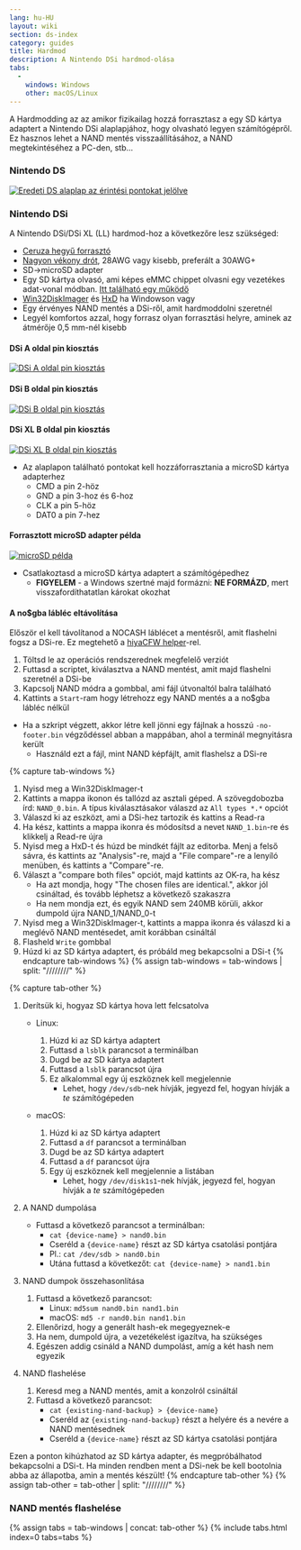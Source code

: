 ```yaml
---
lang: hu-HU
layout: wiki
section: ds-index
category: guides
title: Hardmod
description: A Nintendo DSi hardmod-olása
tabs:
  - 
    windows: Windows
    other: macOS/Linux
---
```


A Hardmodding az az amikor fizikailag hozzá forrasztasz a egy SD kártya adaptert a Nintendo DSi alaplapjához, hogy olvasható legyen számítógépről. Ez hasznos lehet a NAND mentés visszaállításához, a NAND megtekintéséhez a PC-den, stb...

### Nintendo DS
[![Eredeti DS alaplap az érintési pontokat jelölve](/assets/images/ds-hardmod/mobo_pinout.png)](/assets/images/ds-hardmod/mobo_pinout.png)

### Nintendo DSi

A Nintendo DSi/DSi XL (LL) hardmod-hoz a következőre lesz szükséged:
   - [Ceruza hegyű forrasztó](https://www.amazon.com/dp/B01N4571Q6)
   - [Nagyon vékony drót](https://www.amazon.com/dp/B01MXGNTA4), 28AWG vagy kisebb, preferált a 30AWG+
   - SD->microSD adapter
   - Egy SD kártya olvasó, ami képes eMMC chippet olvasni egy vezetékes adat-vonal módban. [Itt található egy működő](https://www.amazon.com/dp/B006T9B6R2)
   - [Win32DiskImager](https://sourceforge.net/projects/win32diskimager/) és [HxD](https://mh-nexus.de/en/downloads.php?product=HxD20) ha Windowson vagy
   - Egy érvényes NAND mentés a DSi-ről, amit hardmoddolni szeretnél
   - Legyél komfortos azzal, hogy forrasz olyan forrasztási helyre, aminek az átmérője 0,5 mm-nél kisebb

#### DSi A oldal pin kiosztás
[![DSi A oldal pin kiosztás](/assets/images/dsi-hardmod/side_a.jpg)](/assets/images/dsi-hardmod/side_a.jpg)
#### DSi B oldal pin kiosztás
[![DSi B oldal pin kiosztás](/assets/images/dsi-hardmod/side_b.png)](/assets/images/dsi-hardmod/side_b.png)
#### DSi XL B oldal pin kiosztás
[![DSi XL B oldal pin kiosztás](/assets/images/dsi-hardmod/dsi_xl_side_b.png)](/assets/images/dsi-hardmod/dsi_xl_side_b.png)

- Az alaplapon található pontokat kell hozzáforrasztania a microSD kártya adapterhez
   - CMD a pin 2-höz
   - GND a pin 3-hoz és 6-hoz
   - CLK a pin 5-höz
   - DAT0 a pin 7-hez

#### Forrasztott microSD adapter példa
[![microSD példa](/assets/images/dsi-hardmod/sd.jpg)](/assets/images/dsi-hardmod/sd.jpg)

- Csatlakoztasd a microSD kártya adaptert a számítógépedhez
   - **FIGYELEM** - a Windows szertné majd formázni: **NE FORMÁZD**, mert visszafordíthatatlan károkat okozhat

#### A no$gba lábléc eltávolítása
Először el kell távolítanod a NOCASH láblécet a mentésről, amit flashelni fogsz a DSi-re. Ez megtehető a [hiyaCFW helper](https://github.com/mondul/HiyaCFW-Helper/releases/latest)-rel.

1. Töltsd le az operációs rendszerednek megfelelő verziót
1. Futtasd a scriptet, kiválasztva a NAND mentést, amit majd flashelni szeretnél a DSi-be
1. Kapcsolj NAND módra a gombbal, ami fájl útvonaltól balra található
1. Kattints a `Start`-ram hogy létrehozz egy NAND mentés a a no$gba lábléc nélkül

- Ha a szkript végzett, akkor létre kell jönni egy fájlnak a hosszú `-no-footer.bin` végződéssel abban a mappában, ahol a terminál megnyitásra került
   - Használd ezt a fájl, mint NAND képfájlt, amit flashelsz a DSi-re

{% capture tab-windows %}
1. Nyisd meg a Win32DiskImager-t
1. Kattints a mappa ikonon és tallózd az asztali géped. A szövegdobozba írd: `NAND_0.bin`. A típus kiválasztásakor válaszd az `All types *.*` opciót
1. Válaszd ki az eszközt, ami a DSi-hez tartozik és kattins a Read-ra
1. Ha kész, kattints a mappa ikonra és módosítsd a nevet `NAND_1.bin`-re és klikkelj a Read-re újra
1. Nyisd meg a HxD-t és húzd be mindkét fájlt az editorba. Menj a felső sávra, és kattints az "Analysis"-re, majd a "File compare"-re a lenyíló menüben, és kattints a "Compare"-re.
1. Választ a "compare both files" opciót, majd kattints az OK-ra, ha kész
   - Ha azt mondja, hogy "The chosen files are identical.", akkor jól csináltad, és tovább léphetsz a következő szakaszra
   - Ha nem mondja ezt, és egyik NAND sem 240MB körüli, akkor dumpold újra NAND_1/NAND_0-t
1. Nyisd meg a Win32DiskImager-t, kattints a mappa ikonra és válaszd ki a meglévő NAND mentésedet, amit korábban csináltál
1. Flasheld `Write` gombbal
1. Húzd ki az SD kártya adaptert, és próbáld meg bekapcsolni a DSi-t
{% endcapture tab-windows %}
{% assign tab-windows = tab-windows | split: "////////" %}


{% capture tab-other %}
1. Derítsük ki, hogyaz SD kártya hova lett felcsatolva
   - Linux:
      1. Húzd ki az SD kártya adaptert
      1. Futtasd a `lsblk` parancsot a terminálban
      1. Dugd be az SD kártya adaptert
      1. Futtasd a `lsblk` parancsot újra
      1. Ez alkalommal egy új eszköznek kell megjelennie
         - Lehet, hogy `/dev/sdb`-nek hívják, jegyezd fel, hogyan hívják a *te* számítógépeden

   - macOS:
      1. Húzd ki az SD kártya adaptert
      1. Futtasd a `df` parancsot a terminálban
      1. Dugd be az SD kártya adaptert
      1. Futtasd a `df` parancsot újra
      1. Egy új eszköznek kell megjelennie a listában
         - Lehet, hogy `/dev/disk1s1`-nek hívják, jegyezd fel, hogyan hívják a *te* számítógépeden

1. A NAND dumpolása
   - Futtasd a következő parancsot a terminálban:
      - `cat {device-name} > nand0.bin`
      - Cseréld a `{device-name}` részt az SD kártya csatolási pontjára
      - Pl.: `cat /dev/sdb > nand0.bin`
      - Utána futtasd a következőt: `cat {device-name} > nand1.bin`


1. NAND dumpok összehasonlítása
   1. Futtasd a következő parancsot:
      - Linux: `md5sum nand0.bin nand1.bin`
      - macOS: `md5 -r nand0.bin nand1.bin`
   1. Ellenőrizd, hogy a generált hash-ek megegyeznek-e
   1. Ha nem, dumpold újra, a vezetékelést igazítva, ha szükséges
   1. Egészen addig csináld a NAND dumpolást, amíg a két hash nem egyezik

1. NAND flashelése
   1. Keresd meg a NAND mentés, amit a konzolról csináltál
   1. Futtasd a következő parancsot:
      - `cat {existing-nand-backup} > {device-name}`
      - Cseréld az `{existing-nand-backup}` részt a helyére és a nevére a NAND mentésednek
      - Cseréld a `{device-name}` részt az SD kártya csatolási pontjára

Ezen a ponton kihúzhatod az SD kártya adapter, és megpróbálhatod bekapcsolni a DSi-t. Ha minden rendben ment a DSi-nek be kell bootolnia abba az állapotba, amin a mentés készült!
{% endcapture tab-other %}
{% assign tab-other = tab-other | split: "////////" %}

### NAND mentés flashelése
{% assign tabs = tab-windows | concat: tab-other %}
{% include tabs.html index=0 tabs=tabs %}
